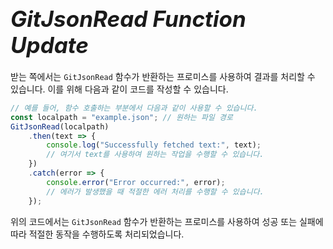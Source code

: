 # **<span style="font-size: 35px; font-style: italic;">GitJsonRead Function Update</span>**


<div class="body-full">

받는 쪽에서는 `GitJsonRead` 함수가 반환하는 프로미스를 사용하여 결과를 처리할 수 있습니다. 이를 위해 다음과 같이 코드를 작성할 수 있습니다.

```javascript
// 예를 들어, 함수 호출하는 부분에서 다음과 같이 사용할 수 있습니다.
const localpath = "example.json"; // 원하는 파일 경로
GitJsonRead(localpath)
    .then(text => {
        console.log("Successfully fetched text:", text);
        // 여기서 text를 사용하여 원하는 작업을 수행할 수 있습니다.
    })
    .catch(error => {
        console.error("Error occurred:", error);
        // 에러가 발생했을 때 적절한 에러 처리를 수행할 수 있습니다.
    });
```

위의 코드에서는 `GitJsonRead` 함수가 반환하는 프로미스를 사용하여 성공 또는 실패에 따라 적절한 동작을 수행하도록 처리되었습니다.


</div>